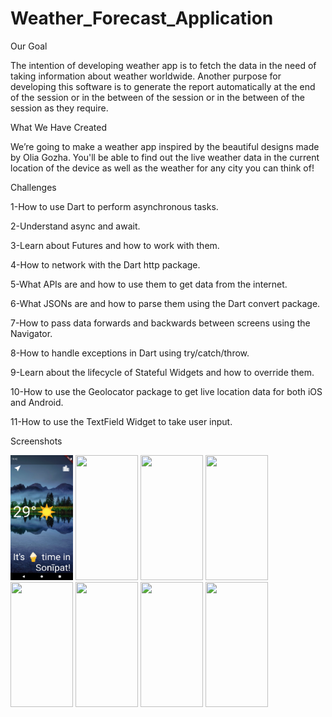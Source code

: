 # Weather_Forecast_Application

Our Goal

The intention of developing weather app is to fetch the data in the need of taking information about weather worldwide. Another purpose for developing this software is to generate the report automatically at the end of the session or in the between of the session or in the between of the session as they require.

What We Have Created

We’re going to make a weather app inspired by the beautiful designs made by Olia Gozha. You'll be able to find out the live weather data in the current location of the device as well as the weather for any city you can think of!

Challenges

1-How to use Dart to perform asynchronous tasks.

2-Understand async and await.

3-Learn about Futures and how to work with them.

4-How to network with the Dart http package.

5-What APIs are and how to use them to get data from the internet.

6-What JSONs are and how to parse them using the Dart convert package.

7-How to pass data forwards and backwards between screens using the Navigator.

8-How to handle exceptions in Dart using try/catch/throw.

9-Learn about the lifecycle of Stateful Widgets and how to override them.

10-How to use the Geolocator package to get live location data for both iOS and Android.

11-How to use the TextField Widget to take user input.

Screenshots

<img src="pictures/1.png" width="100" height="200">  <img src="2.png" width="100" height="200"> <img src="3.png" width="100" height="200"> <img src="4.png" width="100" height="200"> <img src="5.png" width="100" height="200">  <img src="6.png" width="100" height="200">  <img src="7.png" width="100" height="200"> <img src="8.png" width="100" height="200">

